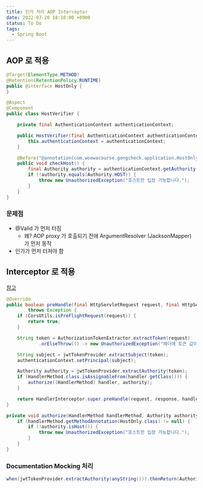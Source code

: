 ```yaml
---
title: 인가 처리 AOP Interceptor
date: 2022-07-20 18:10:00 +0900
status: To Do
tags:
  - Spring Boot
---
```


## AOP 로 적용

```java
@Target(ElementType.METHOD)
@Retention(RetentionPolicy.RUNTIME)
public @interface HostOnly {
}
```

```java
@Aspect
@Component
public class HostVerifier {

    private final AuthenticationContext authenticationContext;

    public HostVerifier(final AuthenticationContext authenticationContext) {
        this.authenticationContext = authenticationContext;
    }

    @Before("@annotation(com.woowacourse.gongcheck.application.HostOnly)")
    public void checkHost() {
        final Authority authority = authenticationContext.getAuthority();
        if (!authority.equals(Authority.HOST)) {
            throw new UnauthorizedException("호스트만 입장 가능합니다.");
        }
    }
}
```

### 문제점

- @Valid 가 먼저 터짐
    - 왜? AOP proxy 가 호출되기 전에 ArgumentResolver (JacksonMapper) 가 먼저 동작
- 인가가 먼저 터져야 함

## Interceptor 로 적용

[참고](https://stackoverflow.com/questions/28975025/advise-controller-method-before-valid-annotation-is-handled/29397494#29397494)

```java
@Override
public boolean preHandle(final HttpServletRequest request, final HttpServletResponse response, final Object handler)
        throws Exception {
    if (CorsUtils.isPreFlightRequest(request)) {
        return true;
    }

    String token = AuthorizationTokenExtractor.extractToken(request)
            .orElseThrow(() -> new UnauthorizedException("헤더에 토큰 값이 정상적으로 존재하지 않습니다."));

    String subject = jwtTokenProvider.extractSubject(token);
    authenticationContext.setPrincipal(subject);

    Authority authority = jwtTokenProvider.extractAuthority(token);
    if (HandlerMethod.class.isAssignableFrom(handler.getClass())) {
        authorize((HandlerMethod) handler, authority);
    }

    return HandlerInterceptor.super.preHandle(request, response, handler);
}

private void authorize(HandlerMethod handlerMethod, Authority authority) {
    if (handlerMethod.getMethodAnnotation(HostOnly.class) != null) {
        if (!authority.isHost()) {
            throw new UnauthorizedException("호스트만 입장 가능합니다.");
        }
    }
}
```

### Documentation Mocking 처리

```java
when(jwtTokenProvider.extractAuthority(anyString())).thenReturn(Authority.HOST);
```
